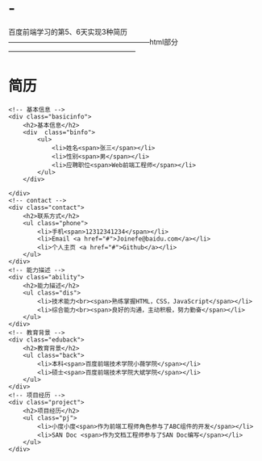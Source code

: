 # -
百度前端学习的第5、6天实现3种简历
————————————————————html部分——————————————————
<!DOCTYPE html>
<html lang="en">
<head>
    <meta charset="UTF-8">
    <meta name="viewport" content="width=device-width, initial-scale=1.0">
    <title>r3sume</title>
    <!-- <link rel="stylesheet" href="css/style_1.css"> -->
    <!-- <link rel="stylesheet" href="css/style_2.css"> -->
    <link rel="stylesheet" href="css/style_3.css">
    
</head>
<body>
    <!-- 头部 -->
    <div class="head ">
        <h1>简历</h1>
    </div>
    
    <!-- 基本信息 -->
    <div class="basicinfo">
        <h2>基本信息</h2>
        <div  class="binfo">
            <ul>
                <li>姓名<span>张三</span></li>
                <li>性别<span>男</span></li>
                <li>应聘职位<span>Web前端工程师</span></li>
            </ul>
        </div>
        
    </div>
    <!-- contact -->
    <div class="contact">
        <h2>联系方式</h2>
        <ul class="phone">
            <li>手机<span>12312341234</span></li>
            <li>Email <a href="#">Joinefe@baidu.com</a></li>
            <li>个人主页 <a href="#">Github</a></li>
        </ul>
    </div>
    <!-- 能力描述 -->
    <div class="ability">
        <h2>能力描述</h2>
        <ul class="dis">
            <li>技术能力<br><span>熟练掌握HTML，CSS，JavaScript</span></li>
            <li>综合能力<br><span>良好的沟通，主动积极，努力勤奋</span></li>
        </ul>
    </div>
    <!-- 教育背景 -->
    <div class="eduback">
        <h2>教育背景</h2>
        <ul class="back">
            <li>本科<span>百度前端技术学院小薇学院</span></li>
            <li>硕士<span>百度前端技术学院大斌学院</span></li>
        </ul>
    </div>
    <!-- 项目经历 -->
    <div class="project">
        <h2>项目经历</h2>
        <ul class="pj">
            <li>小度小度<span>作为前端工程师角色参与了ABC组件的开发</span></li>
            <li>SAN Doc <span>作为文档工程师参与了SAN Doc编写</span></li>
        </ul>
    </div>
</body>
</html>

